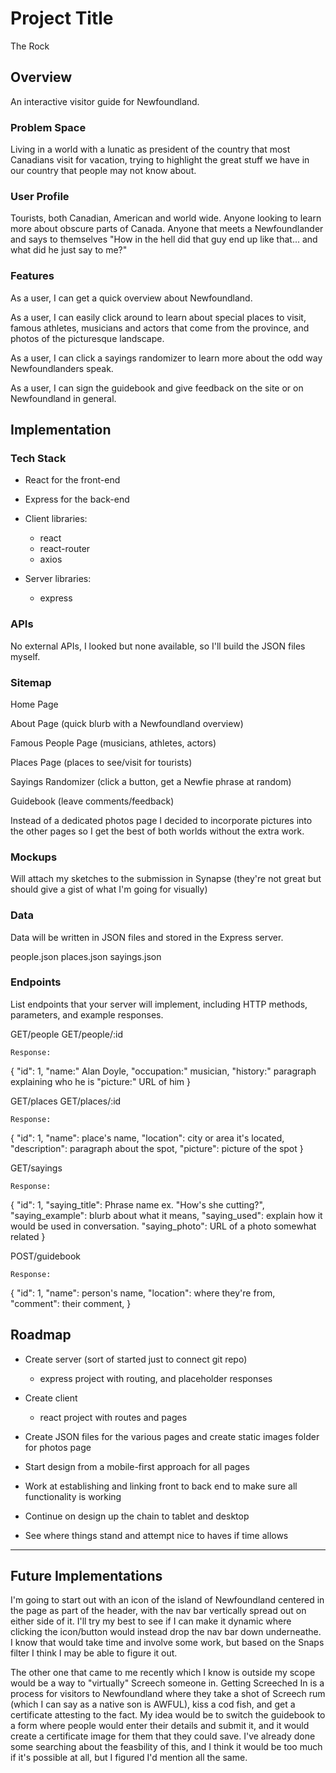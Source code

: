 # Project Title

The Rock 

## Overview

An interactive visitor guide for Newfoundland.

### Problem Space

Living in a world with a lunatic as president of the country that most Canadians visit for vacation, trying to highlight the great stuff we have in our country that people may not know about.

### User Profile

Tourists, both Canadian, American and world wide. Anyone looking to learn more about obscure parts of Canada. Anyone that meets a Newfoundlander and says to themselves "How in the hell did that guy end up like that... and what did he just say to me?"

### Features

As a user, I can get a quick overview about Newfoundland.

As a user, I can easily click around to learn about special places to visit, famous athletes, musicians and actors that come from the province, and photos of the picturesque landscape.

As a user, I can click a sayings randomizer to learn more about the odd way Newfoundlanders speak.

As a user, I can sign the guidebook and give feedback on the site or on Newfoundland in general.

## Implementation

### Tech Stack

- React for the front-end
- Express for the back-end 

- Client libraries: 
    - react
    - react-router
    - axios
- Server libraries:
    - express

### APIs

No external APIs, I looked but none available, so I'll build the JSON files myself.

### Sitemap

Home Page 

About Page (quick blurb with a Newfoundland overview)

Famous People Page (musicians, athletes, actors)

Places Page (places to see/visit for tourists)

Sayings Randomizer (click a button, get a Newfie phrase at random)

Guidebook (leave comments/feedback)

Instead of a dedicated photos page I decided to incorporate pictures into the other pages so I get the best of both worlds without the extra work.

### Mockups

Will attach my sketches to the submission in Synapse (they're not great but should give a gist of what I'm going for visually)

### Data

Data will be written in JSON files and stored in the Express server.

people.json
places.json
sayings.json

### Endpoints

List endpoints that your server will implement, including HTTP methods, parameters, and example responses.

GET/people
GET/people/:id

```
Response:
```
{
    "id": 1,
    "name:" Alan Doyle,
    "occupation:" musician,
    "history:" paragraph explaining who he is
    "picture:" URL of him
}

GET/places
GET/places/:id

```
Response:
```

{
    "id": 1,
    "name": place's name,
    "location": city or area it's located,
    "description": paragraph about the spot,
    "picture": picture of the spot
}

GET/sayings

```
Response:
```

{
    "id": 1,
    "saying_title": Phrase name ex. "How's she cutting?",
    "saying_example": blurb about what it means,
    "saying_used": explain how it would be used in conversation.
    "saying_photo": URL of a photo somewhat related 
}

POST/guidebook

```
Response:
```

{
    "id": 1,
    "name": person's name,
    "location": where they're from,
    "comment": their comment,
}

## Roadmap

- Create server (sort of started just to connect git repo)
    - express project with routing, and placeholder responses

- Create client
    - react project with routes and pages

- Create JSON files for the various pages and create static images folder for photos page

- Start design from a mobile-first approach for all pages

- Work at establishing and linking front to back end to make sure all functionality is working

- Continue on design up the chain to tablet and desktop

- See where things stand and attempt nice to haves if time allows

---

## Future Implementations

I'm going to start out with an icon of the island of Newfoundland centered in the page as part of the header, with the nav bar vertically spread out on either side of it. I'll try my best to see if I can make it dynamic where clicking the icon/button would instead drop the nav bar down underneathe. I know that would take time and involve some work, but based on the Snaps filter I think I may be able to figure it out.

The other one that came to me recently which I know is outside my scope would be a way to "virtually" Screech someone in. Getting Screeched In is a process for visitors to Newfoundland where they take a shot of Screech rum (which I can say as a native son is AWFUL), kiss a cod fish, and get a certificate attesting to the fact. My idea would be to switch the guidebook to a form where people would enter their details and submit it, and it would create a certificate image for them that they could save. I've already done some searching about the feasbility of this, and I think it would be too much if it's possible at all, but I figured I'd mention all the same.
